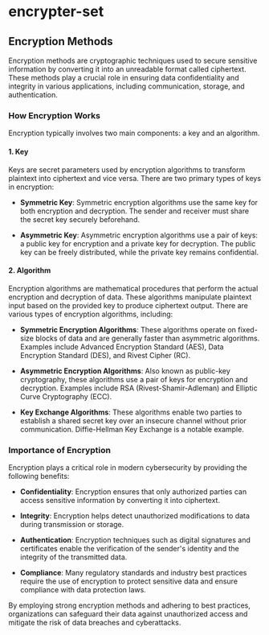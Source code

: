 # encrypter-set

## Encryption Methods

Encryption methods are cryptographic techniques used to secure sensitive information by converting it into an unreadable format called ciphertext. These methods play a crucial role in ensuring data confidentiality and integrity in various applications, including communication, storage, and authentication.

### How Encryption Works

Encryption typically involves two main components: a key and an algorithm.

#### 1. Key

Keys are secret parameters used by encryption algorithms to transform plaintext into ciphertext and vice versa. There are two primary types of keys in encryption:

- **Symmetric Key**: Symmetric encryption algorithms use the same key for both encryption and decryption. The sender and receiver must share the secret key securely beforehand.
  
- **Asymmetric Key**: Asymmetric encryption algorithms use a pair of keys: a public key for encryption and a private key for decryption. The public key can be freely distributed, while the private key remains confidential.

#### 2. Algorithm

Encryption algorithms are mathematical procedures that perform the actual encryption and decryption of data. These algorithms manipulate plaintext input based on the provided key to produce ciphertext output. There are various types of encryption algorithms, including:

- **Symmetric Encryption Algorithms**: These algorithms operate on fixed-size blocks of data and are generally faster than asymmetric algorithms. Examples include Advanced Encryption Standard (AES), Data Encryption Standard (DES), and Rivest Cipher (RC).

- **Asymmetric Encryption Algorithms**: Also known as public-key cryptography, these algorithms use a pair of keys for encryption and decryption. Examples include RSA (Rivest-Shamir-Adleman) and Elliptic Curve Cryptography (ECC).

- **Key Exchange Algorithms**: These algorithms enable two parties to establish a shared secret key over an insecure channel without prior communication. Diffie-Hellman Key Exchange is a notable example.

### Importance of Encryption

Encryption plays a critical role in modern cybersecurity by providing the following benefits:

- **Confidentiality**: Encryption ensures that only authorized parties can access sensitive information by converting it into ciphertext.

- **Integrity**: Encryption helps detect unauthorized modifications to data during transmission or storage.

- **Authentication**: Encryption techniques such as digital signatures and certificates enable the verification of the sender's identity and the integrity of the transmitted data.

- **Compliance**: Many regulatory standards and industry best practices require the use of encryption to protect sensitive data and ensure compliance with data protection laws.

By employing strong encryption methods and adhering to best practices, organizations can safeguard their data against unauthorized access and mitigate the risk of data breaches and cyberattacks.

